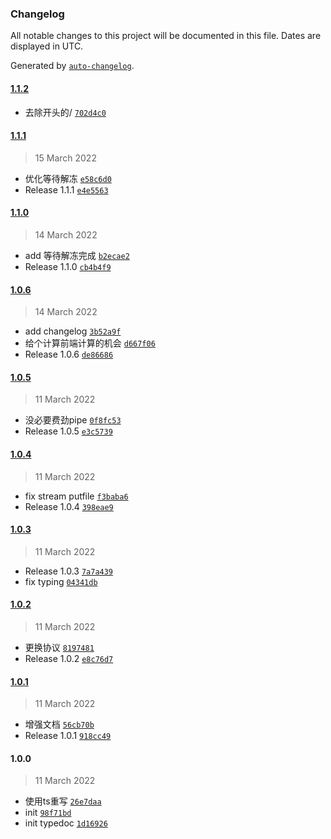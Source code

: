 ### Changelog

All notable changes to this project will be documented in this file. Dates are displayed in UTC.

Generated by [`auto-changelog`](https://github.com/CookPete/auto-changelog).

#### [1.1.2](https://github.com/bangbang93/node-ufile-rest/compare/1.1.1...1.1.2)

- 去除开头的/ [`702d4c0`](https://github.com/bangbang93/node-ufile-rest/commit/702d4c02c411af6b3bbc044c092bc21d24e0f14d)

#### [1.1.1](https://github.com/bangbang93/node-ufile-rest/compare/1.1.0...1.1.1)

> 15 March 2022

- 优化等待解冻 [`e58c6d0`](https://github.com/bangbang93/node-ufile-rest/commit/e58c6d0f96dde63bfd63b1733b5c70a132575888)
- Release 1.1.1 [`e4e5563`](https://github.com/bangbang93/node-ufile-rest/commit/e4e55630537de348352244d53f53a71ee9bd6d4c)

#### [1.1.0](https://github.com/bangbang93/node-ufile-rest/compare/1.0.6...1.1.0)

> 14 March 2022

- add 等待解冻完成 [`b2ecae2`](https://github.com/bangbang93/node-ufile-rest/commit/b2ecae2667fd768c734ad981401a457124cfdf3d)
- Release 1.1.0 [`cb4b4f9`](https://github.com/bangbang93/node-ufile-rest/commit/cb4b4f96fed3681fb159da987313703400e256f0)

#### [1.0.6](https://github.com/bangbang93/node-ufile-rest/compare/1.0.5...1.0.6)

> 14 March 2022

- add changelog [`3b52a9f`](https://github.com/bangbang93/node-ufile-rest/commit/3b52a9f6b68ec589032dbcee28fdf336ce86b8f1)
- 给个计算前端计算的机会 [`d667f06`](https://github.com/bangbang93/node-ufile-rest/commit/d667f061580b4c05060dbdc77ee108e3428fa62b)
- Release 1.0.6 [`de86686`](https://github.com/bangbang93/node-ufile-rest/commit/de86686fd18d5508e95a45971eacbd2124f66d7e)

#### [1.0.5](https://github.com/bangbang93/node-ufile-rest/compare/1.0.4...1.0.5)

> 11 March 2022

- 没必要费劲pipe [`0f8fc53`](https://github.com/bangbang93/node-ufile-rest/commit/0f8fc53c0e1692810df345ee8151725c104d110e)
- Release 1.0.5 [`e3c5739`](https://github.com/bangbang93/node-ufile-rest/commit/e3c57394a7d512f4ce459b9322df7064b0a01af3)

#### [1.0.4](https://github.com/bangbang93/node-ufile-rest/compare/1.0.3...1.0.4)

> 11 March 2022

- fix stream putfile [`f3baba6`](https://github.com/bangbang93/node-ufile-rest/commit/f3baba6b3cdd328a825a1bcf6468920f6761eb02)
- Release 1.0.4 [`398eae9`](https://github.com/bangbang93/node-ufile-rest/commit/398eae924a61aee09f4851219ddbe9ffd00674ab)

#### [1.0.3](https://github.com/bangbang93/node-ufile-rest/compare/1.0.2...1.0.3)

> 11 March 2022

- Release 1.0.3 [`7a7a439`](https://github.com/bangbang93/node-ufile-rest/commit/7a7a439d2828a11ed69ed543c4ffe7d744fa53cf)
- fix typing [`04341db`](https://github.com/bangbang93/node-ufile-rest/commit/04341db05d60f7e8c7b08d4ab0b414acc6b6bbac)

#### [1.0.2](https://github.com/bangbang93/node-ufile-rest/compare/1.0.1...1.0.2)

> 11 March 2022

- 更换协议 [`8197481`](https://github.com/bangbang93/node-ufile-rest/commit/8197481c1576a712b19053fd9829295a02a8e231)
- Release 1.0.2 [`e8c76d7`](https://github.com/bangbang93/node-ufile-rest/commit/e8c76d752cb9f3787f82a14e52bd778ece2fa297)

#### [1.0.1](https://github.com/bangbang93/node-ufile-rest/compare/1.0.0...1.0.1)

> 11 March 2022

- 增强文档 [`56cb70b`](https://github.com/bangbang93/node-ufile-rest/commit/56cb70b770b0ec619053300c7b4b4b00503547c0)
- Release 1.0.1 [`918cc49`](https://github.com/bangbang93/node-ufile-rest/commit/918cc49c6b1280b4382bcfd68c5cfa5b1af1d998)

#### 1.0.0

> 11 March 2022

- 使用ts重写 [`26e7daa`](https://github.com/bangbang93/node-ufile-rest/commit/26e7daac7c056b9ef9a0c15f4d640edd4dc67949)
- init [`98f71bd`](https://github.com/bangbang93/node-ufile-rest/commit/98f71bd75a18e49a7a4c141d5b4cf4356e5577cf)
- init typedoc [`1d16926`](https://github.com/bangbang93/node-ufile-rest/commit/1d16926546341541e00614ab56bd5a8083ce3212)
